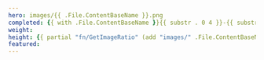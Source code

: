 ```yaml
---
hero: images/{{ .File.ContentBaseName }}.png
completed: {{ with .File.ContentBaseName }}{{ substr . 0 4 }}-{{ substr . 4 2 }}-{{ substr . 6 2 }}{{ end }}
weight:
height: {{ partial "fn/GetImageRatio" (add "images/" .File.ContentBaseName ".png") }}
featured:
---
```

